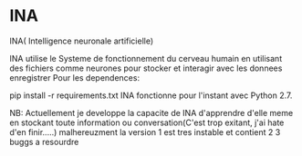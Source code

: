 # INA
INA( Intelligence neuronale artificielle)

INA utilise le Systeme de fonctionnement du cerveau humain en utilisant des fichiers comme neurones pour stocker et interagir avec les donnees enregistrer
Pour les dependences:

pip install -r requirements.txt
INA fonctionne pour l'instant avec Python 2.7.

NB: Actuellement je developpe la capacite de INA d'apprendre d'elle meme en stockant toute information ou conversation(C'est trop exitant, j'ai hate d'en finir.....) malhereuzment la version 1 est tres instable et contient 2 3 buggs a resourdre
